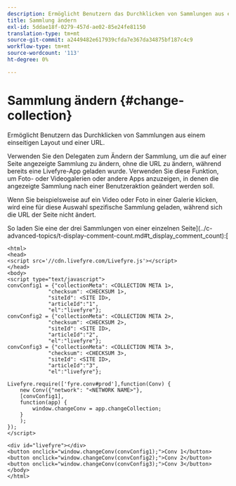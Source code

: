 ```yaml
---
description: Ermöglicht Benutzern das Durchklicken von Sammlungen aus einem einseitigen Layout und einer URL.
title: Sammlung ändern
exl-id: 5ddae18f-0279-457d-ae02-85e24fe81150
translation-type: tm+mt
source-git-commit: a2449482e617939cfda7e367da34875bf187c4c9
workflow-type: tm+mt
source-wordcount: '113'
ht-degree: 0%

---
```


# Sammlung ändern {#change-collection}

Ermöglicht Benutzern das Durchklicken von Sammlungen aus einem einseitigen Layout und einer URL.

Verwenden Sie den Delegaten zum Ändern der Sammlung, um die auf einer Seite angezeigte Sammlung zu ändern, ohne die URL zu ändern, während bereits eine Livefyre-App geladen wurde. Verwenden Sie diese Funktion, um Foto- oder Videogalerien oder andere Apps anzuzeigen, in denen die angezeigte Sammlung nach einer Benutzeraktion geändert werden soll.

Wenn Sie beispielsweise auf ein Video oder Foto in einer Galerie klicken, wird eine für diese Auswahl spezifische Sammlung geladen, während sich die URL der Seite nicht ändert.

So laden Sie eine der drei Sammlungen von einer einzelnen Seite](../c-advanced-topics/t-display-comment-count.md#t_display_comment_count):[

```
<html> 
<head> 
<script src='//cdn.livefyre.com/Livefyre.js'></script> 
</head> 
<body> 
<script type="text/javascript"> 
convConfig1 = {"collectionMeta": <COLLECTION META 1>, 
             "checksum": <CHECKSUM 1>, 
             "siteId": <SITE ID>, 
             "articleId":"1", 
             "el":"livefyre"}; 
convConfig2 = {"collectionMeta": <COLLECTION META 2>, 
             "checksum": <CHECKSUM 2>, 
             "siteId": <SITE ID>, 
             "articleId":"2", 
             "el":"livefyre"}; 
convConfig3 = {"collectionMeta": <COLLECTION META 3>, 
             "checksum": <CHECKSUM 3>, 
             "siteId": <SITE ID>, 
             "articleId":"3", 
             "el":"livefyre"}; 
  
Livefyre.require(['fyre.conv#prod'],function(Conv) { 
    new Conv({"network": "<NETWORK NAME>"}, 
    [convConfig1], 
    function(app) {  
        window.changeConv = app.changeCollection; 
    } 
    ); 
}); 
</script> 
  
<div id="livefyre"></div> 
<button onclick="window.changeConv(convConfig1);">Conv 1</button> 
<button onclick="window.changeConv(convConfig2);">Conv 2</button> 
<button onclick="window.changeConv(convConfig3);">Conv 3</button> 
</body> 
</html>
```
